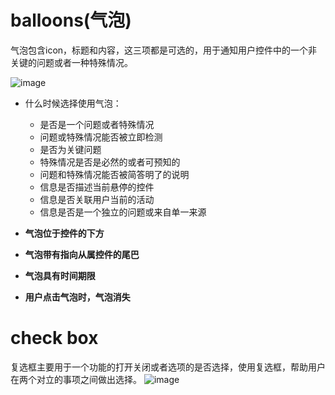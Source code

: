 # balloons(气泡)
气泡包含icon，标题和内容，这三项都是可选的，用于通知用户控件中的一个非关键的问题或者一种特殊情况。

![image](https://i-msdn.sec.s-msft.com/dynimg/IC725160.png)

* 什么时候选择使用气泡：

  * 是否是一个问题或者特殊情况 
  * 问题或特殊情况能否被立即检测
  * 是否为关键问题
  * 特殊情况是否是必然的或者可预知的
  * 问题和特殊情况能否被简答明了的说明
  * 信息是否描述当前悬停的控件
  * 信息是否关联用户当前的活动
  * 信息是否是一个独立的问题或来自单一来源
* **气泡位于控件的下方**
* **气泡带有指向从属控件的尾巴**
* **气泡具有时间期限**
* **用户点击气泡时，气泡消失**

# check box

复选框主要用于一个功能的打开关闭或者选项的是否选择，使用复选框，帮助用户在两个对立的事项之间做出选择。
![image](https://i-msdn.sec.s-msft.com/dynimg/IC725172.png)
